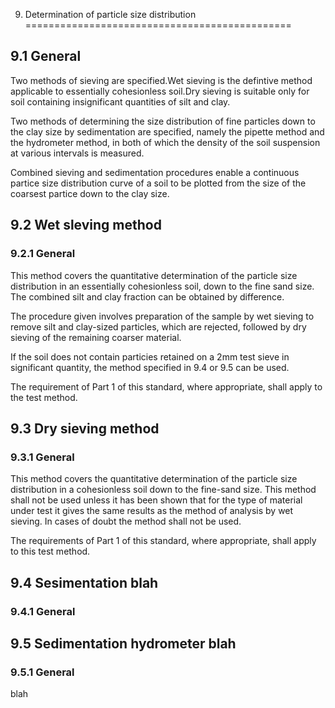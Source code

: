 9. Determination of particle size distribution
==============================================

9.1 General
------------------------

Two methods of sieving are specified.Wet sieving is the defintive method applicable to essentially cohesionless soil.Dry sieving is suitable only for soil containing insignificant quantities of silt and clay.

Two methods of determining the size distribution of fine particles down to the clay size by sedimentation are specified, namely the pipette method and the hydrometer method, in both of which the density of the soil suspension at various intervals is measured.

Combined sieving and sedimentation procedures enable a continuous partice size distribution curve of a soil to be plotted from the size of the coarsest partice down to the clay size.
 
 
9.2 Wet sleving method
--------------------

### 9.2.1 General
This method covers the quantitative determination of the particle size distribution in an essentially cohesionless soil, down to the fine sand size. The combined silt and clay fraction can be obtained by difference.

The procedure given involves preparation of the sample by wet sieving to remove silt and clay-sized particles, which are rejected, followed by dry sieving of the remaining coarser material.

If the soil does not contain particies retained on a 2mm test sieve in significant quantity, the method specified in 9.4 or 9.5 can be used.

The requirement of Part 1 of this standard, where appropriate, shall apply to the test method.


9.3 Dry sieving method
-------------------------
 
### 9.3.1 General

This method covers the quantitative determination of the particle size distribution in a cohesionless soil down to the fine-sand size. This method shall not be used unless it has been shown that for the type of material under test it gives the same results as the method of analysis by wet sieving. In cases of doubt the method shall not be used.

The requirements of Part 1 of this standard, where appropriate, shall apply to this test method.


9.4 Sesimentation  blah
--------------------------------------

### 9.4.1 General




9.5 Sedimentation hydrometer blah
---------------------------------------------

### 9.5.1 General
blah




